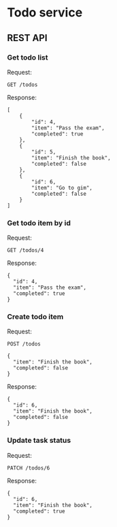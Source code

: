 # Todo service

## REST API

### Get todo list
Request:
```
GET /todos
```
Response:
```
[
    {
        "id": 4,
        "item": "Pass the exam",
        "completed": true
    },
    {
        "id": 5,
        "item": "Finish the book",
        "completed": false
    },
    {
        "id": 6,
        "item": "Go to gim",
        "completed": false
    }
]
```

### Get todo item by id
Request:
```
GET /todos/4
```
Response:
```
{
  "id": 4,
  "item": "Pass the exam",
  "completed": true
}
```

### Create todo item
Request:
```
POST /todos 

{
  "item": "Finish the book",
  "completed": false
}
```
Response:
```
{
  "id": 6,
  "item": "Finish the book",
  "completed": false
}
```


### Update task status
Request:
```
PATCH /todos/6
```
Response:
```
{
  "id": 6,
  "item": "Finish the book",
  "completed": true
}
```
